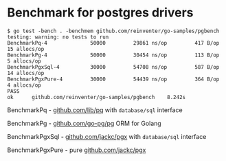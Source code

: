 # Benchmark for postgres drivers

```
$ go test -bench . -benchmem github.com/reinventer/go-samples/pgbench
testing: warning: no tests to run
BenchmarkPq-4        	   50000	     29861 ns/op	     417 B/op	      15 allocs/op
BenchmarkPg-4        	   50000	     30454 ns/op	     113 B/op	       5 allocs/op
BenchmarkPgxSql-4    	   30000	     54708 ns/op	     587 B/op	      14 allocs/op
BenchmarkPgxPure-4   	   30000	     54439 ns/op	     364 B/op	       4 allocs/op
PASS
ok  	github.com/reinventer/go-samples/pgbench	8.242s
```

BenchmarkPq - [github.com/lib/pq](https://github.com/lib/pq/) with `database/sql` interface

BenchmarkPg - [github.com/go-pg/pg](https://github.com/go-pg/pg) ORM for Golang

BenchmarkPgxSql - [github.com/jackc/pgx](https://github.com/jackc/pgx) with `database/sql` interface

BenchmarkPgxPure - pure [github.com/jackc/pgx](https://github.com/jackc/pgx)
